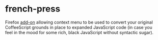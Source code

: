 french-press
============

Firefox [add-on](https://addons.mozilla.org/en-US/firefox/addon/french-press/)
allowing context menu to be used to convert your original CoffeeScript grounds
in place to expanded JavaScript code (in case you feel in the mood for some
rich, black JavaScript without syntactic sugar).

